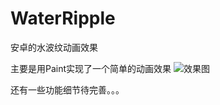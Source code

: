# WaterRipple
安卓的水波纹动画效果



主要是用Paint实现了一个简单的动画效果
![效果图](screenshots/QQ20191016-233734.gif)


还有一些功能细节待完善。。。

